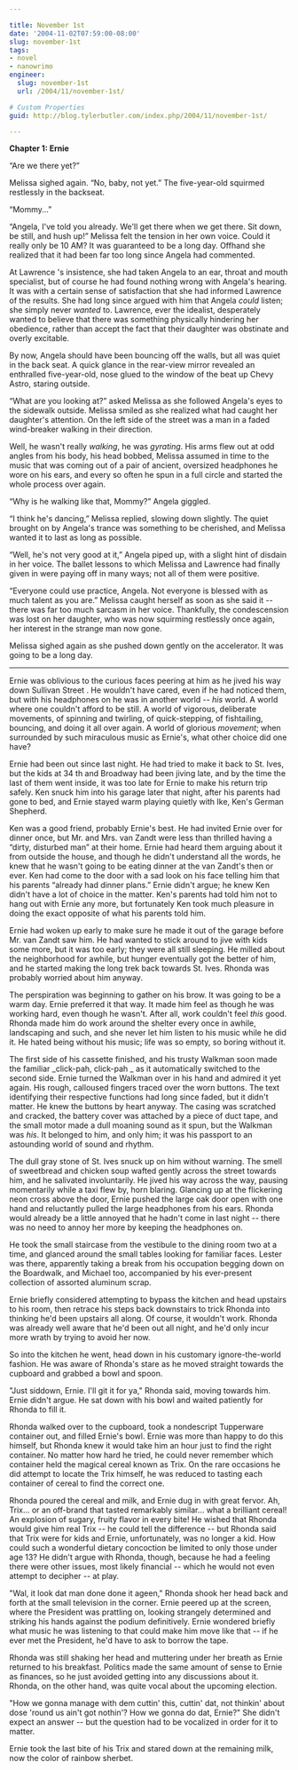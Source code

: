 ```yaml
---

title: November 1st
date: '2004-11-02T07:59:00-08:00'
slug: november-1st
tags:
- novel
- nanowrimo
engineer:
  slug: november-1st
  url: /2004/11/november-1st/

# Custom Properties
guid: http://blog.tylerbutler.com/index.php/2004/11/november-1st/

---
```


**Chapter 1: Ernie**

“Are we there yet?”

Melissa sighed again. “No, baby, not yet.” The five-year-old squirmed
restlessly in the backseat.

“Mommy...”

“Angela, I've told you already. We'll get there when we get there. Sit down,
be still, and hush up!” Melissa felt the tension in her own voice. Could it
really only be 10 AM? It was guaranteed to be a long day. Offhand she realized
that it had been far too long since Angela had commented.

At Lawrence 's insistence, she had taken Angela to an ear, throat and mouth
specialist, but of course he had found nothing wrong with Angela's hearing. It
was with a certain sense of satisfaction that she had informed Lawrence of the
results. She had long since argued with him that Angela _could_ listen; she
simply never _wanted_ to. Lawrence, ever the idealist, desperately wanted to
believe that there was something physically hindering her obedience, rather
than accept the fact that their daughter was obstinate and overly excitable.

By now, Angela should have been bouncing off the walls, but all was quiet in
the back seat. A quick glance in the rear-view mirror revealed an enthralled
five-year-old, nose glued to the window of the beat up Chevy Astro, staring
outside.

“What are you looking at?” asked Melissa as she followed Angela's eyes to
the sidewalk outside. Melissa smiled as she realized what had caught her
daughter's attention. On the left side of the street was a man in a faded
wind-breaker walking in their direction.

Well, he wasn't really _walking_, he was _gyrating_. His arms flew out at
odd angles from his body, his head bobbed, Melissa assumed in time to the
music that was coming out of a pair of ancient, oversized headphones he wore
on his ears, and every so often he spun in a full circle and started the whole
process over again.

“Why is he walking like that, Mommy?” Angela giggled.

“I think he's dancing,” Melissa replied, slowing down slightly. The quiet
brought on by Angela's trance was something to be cherished, and Melissa
wanted it to last as long as possible.

“Well, he's not very good at it,” Angela piped up, with a slight hint of
disdain in her voice. The ballet lessons to which Melissa and Lawrence had
finally given in were paying off in many ways; not all of them were positive.

“Everyone could use practice, Angela. Not everyone is blessed with as much
talent as you are.” Melissa caught herself as soon as she said it -- there was
far too much sarcasm in her voice. Thankfully, the condescension was lost on
her daughter, who was now squirming restlessly once again, her interest in the
strange man now gone.

Melissa sighed again as she pushed down gently on the accelerator. It was
going to be a long day.

* * *

Ernie was oblivious to the curious faces peering at him as he jived his way
down Sullivan Street . He wouldn't have cared, even if he had noticed them,
but with his headphones on he was in another world -- _his_ world. A world
where one couldn't afford to be still. A world of vigorous, deliberate
movements, of spinning and twirling, of quick-stepping, of fishtailing,
bouncing, and doing it all over again. A world of glorious _movement_; when
surrounded by such miraculous music as Ernie's, what other choice did one
have?

Ernie had been out since last night. He had tried to make it back to St.
Ives, but the kids at 34 th and Broadway had been jiving late, and by the time
the last of them went inside, it was too late for Ernie to make his return
trip safely. Ken snuck him into his garage later that night, after his parents
had gone to bed, and Ernie stayed warm playing quietly with Ike, Ken's German
Shepherd.

Ken was a good friend, probably Ernie's best. He had invited Ernie over for
dinner once, but Mr. and Mrs. van Zandt were less than thrilled having a
“dirty, disturbed man” at their home. Ernie had heard them arguing about it
from outside the house, and though he didn't understand all the words, he knew
that he wasn't going to be eating dinner at the van Zandt's then or ever. Ken
had come to the door with a sad look on his face telling him that his parents
“already had dinner plans.” Ernie didn't argue; he knew Ken didn't have a lot
of choice in the matter. Ken's parents had told him not to hang out with Ernie
any more, but fortunately Ken took much pleasure in doing the exact opposite
of what his parents told him.

Ernie had woken up early to make sure he made it out of the garage before
Mr. van Zandt saw him. He had wanted to stick around to jive with kids some
more, but it was too early; they were all still sleeping. He milled about the
neighborhood for awhile, but hunger eventually got the better of him, and he
started making the long trek back towards St. Ives. Rhonda was probably
worried about him anyway.

The perspiration was beginning to gather on his brow. It was going to be a
warm day. Ernie preferred it that way. It made him feel as though he was
working hard, even though he wasn't. After all, work couldn't feel _this_
good. Rhonda made him do work around the shelter every once in awhile,
landscaping and such, and she never let him listen to his music while he did
it. He hated being without his music; life was so empty, so boring without it.

The first side of his cassette finished, and his trusty Walkman soon made
the familiar _click-pah, click-pah _ as it automatically switched to the
second side. Ernie turned the Walkman over in his hand and admired it yet
again. His rough, calloused fingers traced over the worn buttons. The text
identifying their respective functions had long since faded, but it didn't
matter. He knew the buttons by heart anyway. The casing was scratched and
cracked, the battery cover was attached by a piece of duct tape, and the small
motor made a dull moaning sound as it spun, but the Walkman was _his_. It
belonged to him, and only him; it was his passport to an astounding world of
sound and rhythm.

The dull gray stone of St. Ives snuck up on him without warning. The smell
of sweetbread and chicken soup wafted gently across the street towards him,
and he salivated involuntarily. He jived his way across the way, pausing
momentarily while a taxi flew by, horn blaring. Glancing up at the flickering
neon cross above the door, Ernie pushed the large oak door open with one hand
and reluctantly pulled the large headphones from his ears. Rhonda would
already be a little annoyed that he hadn't come in last night -- there was no
need to annoy her more by keeping the headphones on.

He took the small staircase from the vestibule to the dining room two at a
time, and glanced around the small tables looking for familiar faces. Lester
was there, apparently taking a break from his occupation begging down on the
Boardwalk, and Michael too, accompanied by his ever-present collection of
assorted aluminum scrap.

Ernie briefly considered attempting to bypass the kitchen and head upstairs
to his room, then retrace his steps back downstairs to trick Rhonda into
thinking he'd been upstairs all along. Of course, it wouldn't work. Rhonda was
already well aware that he'd been out all night, and he'd only incur more
wrath by trying to avoid her now.

So into the kitchen he went, head down in his customary ignore-the-world
fashion. He was aware of Rhonda's stare as he moved straight towards the
cupboard and grabbed a bowl and spoon.

"Just siddown, Ernie. I'll git it for ya," Rhonda said, moving towards him.
Ernie didn't argue. He sat down with his bowl and waited patiently for Rhonda
to fill it.

Rhonda walked over to the cupboard, took a nondescript Tupperware container
out, and filled Ernie's bowl. Ernie was more than happy to do this himself,
but Rhonda knew it would take him an hour just to find the right container. No
matter how hard he tried, he could never remember which container held the
magical cereal known as Trix. On the rare occasions he did attempt to locate
the Trix himself, he was reduced to tasting each container of cereal to find
the correct one.

Rhonda poured the cereal and milk, and Ernie dug in with great fervor. Ah,
Trix... or an off-brand that tasted remarkably similar... what a brilliant
cereal! An explosion of sugary, fruity flavor in every bite! He wished that
Rhonda would give him real Trix -- he could tell the difference -- but Rhonda
said that Trix were for kids and Ernie, unfortunately, was no longer a kid.
How could such a wonderful dietary concoction be limited to only those under
age 13? He didn't argue with Rhonda, though, because he had a feeling there
were other issues, most likely financial -- which he would not even attempt to
decipher -- at play.

"Wal, it look dat man done done it ageen," Rhonda shook her head back and
forth at the small television in the corner. Ernie peered up at the screen,
where the President was prattling on, looking strangely determined and
striking his hands against the podium definitively. Ernie wondered briefly
what music he was listening to that could make him move like that -- if he ever
met the President, he'd have to ask to borrow the tape.

Rhonda was still shaking her head and muttering under her breath as Ernie
returned to his breakfast. Politics made the same amount of sense to Ernie as
finances, so he just avoided getting into any discussions about it. Rhonda, on
the other hand, was quite vocal about the upcoming election.

"How we gonna manage with dem cuttin' this, cuttin' dat, not thinkin' about
dose 'round us ain't got nothin'? How we gonna do dat, Ernie?" She didn't
expect an answer -- but the question had to be vocalized in order for it to
matter.

Ernie took the last bite of his Trix and stared down at the remaining milk,
now the color of rainbow sherbet.
